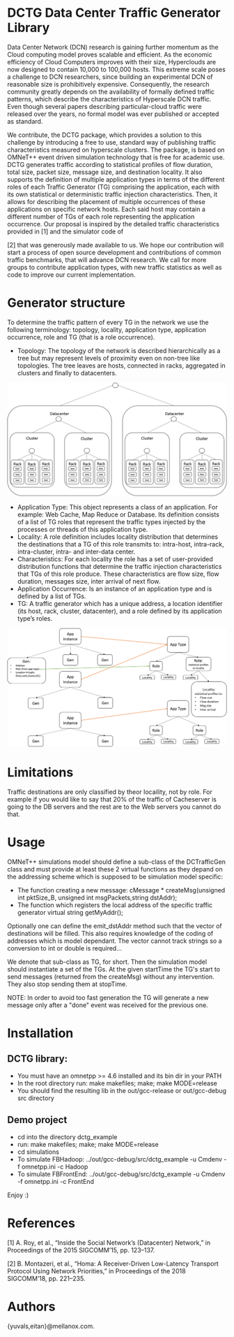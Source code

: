 # DCTG Data Center Traffic Generator Library
Data Center Network (DCN) research is gaining further momentum as the
Cloud computing model proves scalable and efficient. As the economic
efficiency of Cloud Computers improves with their size, Hyperclouds
are now designed to contain 10,000 to 100,000 hosts. This extreme
scale poses a challenge to DCN researchers, since building an
experimental DCN of reasonable size is prohibitively
expensive. Consequently, the research community greatly depends on the 
availability of formally defined traffic patterns, which describe the
characteristics of Hyperscale DCN traffic. Even though several papers
describing particular-cloud traffic were released over the years, no
formal model was ever published or accepted as standard. 

We contribute, the DCTG package, which provides a solution to this
challenge by introducing a free to use, standard way of publishing
traffic characteristics measured on hyperscale clusters. The package,
is based on OMNeT++ event driven simulation technology that is free
for academic use. DCTG generates traffic according to statistical
profiles of flow duration, total size, packet size, message size, and
destination locality. It also supports the definition of multiple
application types in terms of the different roles of each Traffic
Generator (TG) comprising the application, each with its own
statistical or deterministic traffic injection characteristics. Then,
it allows for describing the placement of multiple occurrences of
these applications on specific network hosts. Each said host may
contain a different number of TGs of each role representing the
application occurrence. Our proposal is inspired by the detailed
traffic  characteristics provided in [1] and the simulator code of

[2] that was generously made available to us. 
We hope our contribution will start a process of open source
development and contributions of common traffic benchmarks, that will
advance DCN research. We call for more groups to contribute
application types, with new traffic statistics as well as code to
improve our current implementation.  

# Generator structure 
To determine the traffic pattern of every TG in the network we use the
following terminology: topology, locality, application type,
application occurrence, role and TG (that is a role occurrence). 
- Topology: The topology of the network is described hierarchically as
a tree but may represent levels of proximity even on non-tree like
topologies. The tree leaves are hosts, connected in racks, aggregated
in clusters and finally to datacenters.  

<img src="/README.pngs/fig1.png" alt="Figure 1 Locality Hierarchy: host, rack, Cluster, Data Center"/>

- Application Type: This object represents a class of an
  application. For example: Web Cache, Map Reduce or Database. Its
  definition consists of a list of TG roles that represent the traffic
  types injected by the processes or threads of this application type.  
- Locality: A role definition includes locality distribution that
  determines the destinations that a TG of this role transmits to:
  intra-host, intra-rack, intra-cluster, intra- and inter-data center. 
- Characteristics: For each locality the role has a set of
  user-provided distribution functions that determine the traffic
  injection characteristics that TGs of this role produce. These
  characteristics are flow size, flow duration, messages size, inter
  arrival of next flow.   
- Application Occurrence: Is an instance of an application type and is
  defined by a list of TGs. 
- TG: A traffic generator which has a unique address, a location
  identifier (its host, rack, cluster, datacenter), and a role defined
  by its application type’s roles.

<img src="/README.pngs/fig2.png" alt="Figure 2 The DCTG Objects their Aggregation (in blue) and Association (in orange and green)."/>

# Limitations
Traffic destinations are only classified by theor locaility, not by
role. For example if you would like to say that 20% of the traffic of
Cacheserver is going to the DB servers and the rest are to the Web
servers you cannot do that. 
  
# Usage
OMNeT++ simulations model should define a sub-class of the
DCTrafficGen class and must provide at least these 2 virtual functions
as they depand on the addressing scheme which is supposed to be
simulation model specific: 
- The function creating a new message: 
  cMessage * createMsg(unsigned int pktSize_B, unsigned int
  msgPackets,string dstAddr); 
- The function which registers the local address of the specific
  traffic generator virtual string getMyAddr();

Optionally one can define the emit_dstAddr method such that the vector
of destinations will be filled. This also requires knowledge of the
coding of addresses which is model dependant. The vector cannot track 
strings so a conversion to int or double is required...

We denote that sub-class as TG, for short. Then the simulation model
should instantiate a set of the TGs. At the given startTime the TG's
start to send messages (returned from the createMsg) without any
intervention. They also stop sending them at stopTime.

NOTE: In order to avoid too fast generation the TG will generate a new
      message only after a "done" event was received for the previous one.

# Installation

## DCTG library:
- You must have an omnetpp >= 4.6 installed and its bin dir in your PATH
- In the root directory run: make makefiles; make; make MODE=release
- You should find the resulting lib in the out/gcc-release or
  out/gcc-debug src directory 

## Demo project
- cd into the directory dctg_example
- run: make makefiles; make; make MODE=release
- cd simulations
- To simulate FBHadoop:
  ../out/gcc-debug/src/dctg_example -u Cmdenv -f omnetpp.ini -c Hadoop
- To simulate FBFrontEnd:
  ../out/gcc-debug/src/dctg_example -u Cmdenv -f omnetpp.ini -c FrontEnd

Enjoy :)

# References
[1] A. Roy, et al., “Inside the Social Network’s (Datacenter) Network,” 
    in Proceedings of the 2015 SIGCOMM’15, pp. 123–137.

[2] B. Montazeri, et al., “Homa: A Receiver-Driven Low-Latency Transport 
    Protocol Using Network Priorities,” in Proceedings of the 2018
    SIGCOMM’18, pp. 221–235.

# Authors 
{yuvals,eitan}@mellanox.com.
